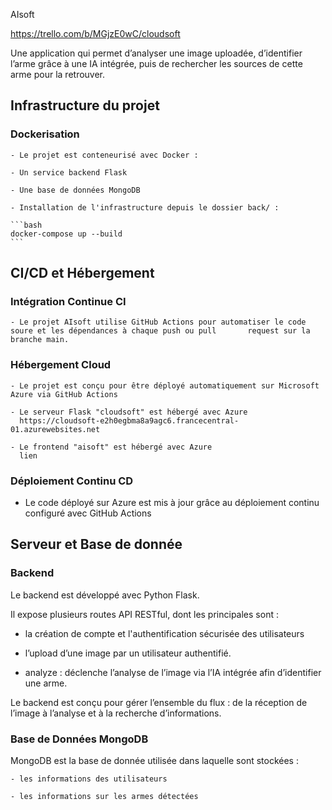 AIsoft

https://trello.com/b/MGjzE0wC/cloudsoft

Une application qui permet d’analyser une image uploadée, d’identifier l’arme grâce à une IA intégrée, puis de rechercher les sources de cette arme pour la retrouver.

## Infrastructure du projet

  ### Dockerisation

    - Le projet est conteneurisé avec Docker :

    - Un service backend Flask

    - Une base de données MongoDB

    - Installation de l'infrastructure depuis le dossier back/ :
  
    ```bash
    docker-compose up --build
    ```

## CI/CD et Hébergement

  ### Intégration Continue CI
  
    - Le projet AIsoft utilise GitHub Actions pour automatiser le code soure et les dépendances à chaque push ou pull       request sur la branche main.

  ### Hébergement Cloud 

    - Le projet est conçu pour être déployé automatiquement sur Microsoft Azure via GitHub Actions

    - Le serveur Flask "cloudsoft" est hébergé avec Azure
      https://cloudsoft-e2h0egbma8a9agc6.francecentral-01.azurewebsites.net

    - Le frontend "aisoft" est hébergé avec Azure
      lien

  ### Déploiement Continu CD
  
  - Le code déployé sur Azure est mis à jour grâce au déploiement continu configuré avec GitHub Actions


## Serveur et Base de donnée

  ### Backend

Le backend est développé avec Python Flask.

Il expose plusieurs routes API RESTful, dont les principales sont :

 - la création de compte et l'authentification sécurisée des utilisateurs

 - l’upload d’une image par un utilisateur authentifié.

 - analyze : déclenche l’analyse de l’image via l’IA intégrée afin d’identifier une arme.

Le backend est conçu pour gérer l’ensemble du flux : de la réception de l’image à l’analyse et à la recherche d’informations.

  ### Base de Données MongoDB

  MongoDB est la base de donnée utilisée dans laquelle sont stockées :

    - les informations des utilisateurs

    - les informations sur les armes détectées



